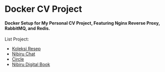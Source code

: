 # Docker CV Project

#### Docker Setup for My Personal CV Project, Featuring Nginx Reverse Proxy, RabbitMQ, and Redis.

List Project:

- <a href="https://github.com/andry-pebrianto/koleksi-resep-server">Koleksi Resep</a>
- <a href="https://github.com/andry-pebrianto/nibiru-chat-server">Nibiru Chat</a>
- <a href="https://github.com/andry-pebrianto/circle-server">Circle</a>
- <a href="https://github.com/andry-pebrianto/nibiru-digital-book-server">Nibiru Digital Book</a>
